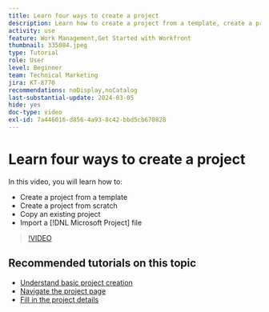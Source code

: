 ```yaml
---
title: Learn four ways to create a project
description: Learn how to create a project from a template, create a project from scratch, copy an existing project, or import a [!DNL Microsoft Project] file.
activity: use
feature: Work Management,Get Started with Workfront
thumbnail: 335084.jpeg
type: Tutorial
role: User
level: Beginner
team: Technical Marketing
jira: KT-8770
recommendations: noDisplay,noCatalog
last-substantial-update: 2024-03-05
hide: yes
doc-type: video
exl-id: 7a446016-d856-4a93-8c42-bbd5cb670828
---
```

# Learn four ways to create a project

In this video, you will learn how to:

* Create a project from a template
* Create a project from scratch
* Copy an existing project
* Import a [!DNL Microsoft Project] file

>[!VIDEO](https://video.tv.adobe.com/v/335084/?quality=12&learn=on)

## Recommended tutorials on this topic

* [Understand basic project creation](/help/manage-work/projects/understand-basic-project-creation.md)
* [Navigate the project page](/help/manage-work/projects/navigate-the-project-page.md)
* [Fill in the project details](/help/manage-work/projects/fill-in-the-project-details.md)

